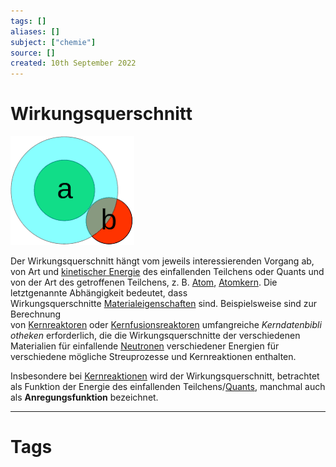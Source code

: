 ```yaml
---
tags: []
aliases: []
subject: ["chemie"]
source: []
created: 10th September 2022
---
```


# Wirkungsquerschnitt

![](assets/Wirkungsquerschnitt.png)

Der Wirkungsquerschnitt hängt vom jeweils interessierenden Vorgang ab, von Art und [kinetischer Energie](https://de.wikipedia.org/wiki/Kinetische_Energie "Kinetische Energie") des einfallenden Teilchens oder Quants und von der Art des getroffenen Teilchens, z. B. [Atom](https://de.wikipedia.org/wiki/Atom "Atom"), [Atomkern](https://de.wikipedia.org/wiki/Atomkern "Atomkern"). Die letztgenannte Abhängigkeit bedeutet, dass Wirkungsquerschnitte [Materialeigenschaften](https://de.wikipedia.org/wiki/Materialeigenschaft "Materialeigenschaft") sind. Beispielsweise sind zur Berechnung von [Kernreaktoren](https://de.wikipedia.org/wiki/Kernreaktor "Kernreaktor") oder [Kernfusionsreaktoren](https://de.wikipedia.org/wiki/Kernfusionsreaktor "Kernfusionsreaktor") umfangreiche _Kerndatenbibliotheken_ erforderlich, die die Wirkungsquerschnitte der verschiedenen Materialien für einfallende [Neutronen](https://de.wikipedia.org/wiki/Neutron "Neutron") verschiedener Energien für verschiedene mögliche Streuprozesse und Kernreaktionen enthalten.

Insbesondere bei [Kernreaktionen](https://de.wikipedia.org/wiki/Kernreaktion "Kernreaktion") wird der Wirkungsquerschnitt, betrachtet als Funktion der Energie des einfallenden Teilchens/[Quants](https://de.wikipedia.org/wiki/Quant "Quant"), manchmal auch als **Anregungsfunktion** bezeichnet.

---
# Tags
